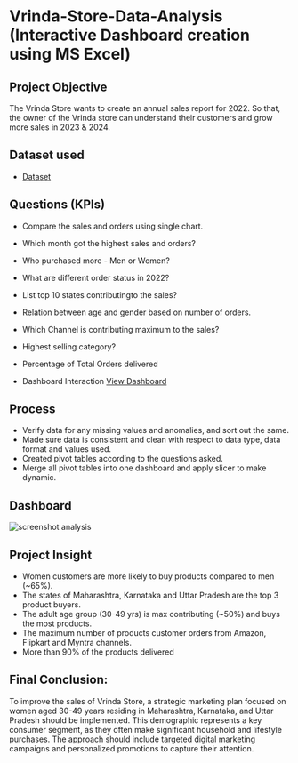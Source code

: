 # Vrinda-Store-Data-Analysis (Interactive Dashboard creation using MS Excel)
## Project Objective
The Vrinda Store wants to create an annual sales report for 2022. So that, the owner of the Vrinda store can understand their customers and grow more sales in 2023 & 2024.

## Dataset used
- <a href="https://github.com/sukhjot14/Data-Analysis-Dashboard/blob/main/Vrinda%20Store%20Data%20Analysis%20.xlsx">Dataset</a>

## Questions (KPIs)
- Compare the sales and orders using single chart.
- Which month got the highest sales and orders?
- Who purchased more - Men or Women?
- What are different order status in 2022?
- List top 10 states contributingto the sales?
- Relation between age and gender based on number of orders.
- Which Channel is contributing maximum to the sales?
- Highest selling category?
- Percentage of Total Orders delivered

- Dashboard Interaction <a href="https://github.com/sukhjot14/Data-Analysis-Dashboard/blob/main/screenshot%20analysis.jpg">View Dashboard</a>

## Process
-   Verify data for any missing values and anomalies, and sort out the same.
-   Made sure data is consistent and clean with respect to data type, data format and values used.
-   Created pivot tables according to the questions asked.
-   Merge all pivot tables into one dashboard and apply slicer to make dynamic.

## Dashboard 
![screenshot analysis](https://github.com/user-attachments/assets/a2845460-f880-471f-816a-4ac9e8941ca1)

## Project Insight
-   Women customers are more likely to buy products compared to men (~65%).
-   The states of Maharashtra, Karnataka and Uttar Pradesh are the top 3 product buyers.
-   The adult age group (30-49 yrs) is max contributing (~50%) and buys the most products.
-   The maximum number of products customer orders from Amazon, Flipkart and Myntra channels.
-   More than 90% of the products delivered

## Final Conclusion:
To improve the sales of Vrinda Store, a strategic marketing plan focused on women aged 30-49 years residing in Maharashtra, Karnataka, and Uttar Pradesh should be implemented. This demographic represents a key consumer segment, as they often make significant household and lifestyle purchases. The approach should include targeted digital marketing campaigns and personalized promotions to capture their attention.

